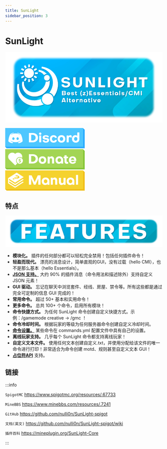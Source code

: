 ```yaml
---
title: SunLight
sidebar_position: 3
---
```


# SunLight

![](_images/1.png)

<a href="https://discord.gg/EwNFGsnGaW">
  <img src="_images/2.png" class="stylish-image" alt="" />
</a>
<a href="https://ko-fi.com/nightexpress">
  <img src="_images/3.png" class="stylish-image" alt="" />
</a>
<a href="https://nightexpress.gitbook.io/sunlight">
  <img src="_images/4.png" class="stylish-image" alt="" />
</a>

## 特点

![](_images/5.png)

- **模块化。** 插件的任何部分都可以轻松完全禁用！包括任何插件命令！
- **轻盈而现代。** 漂亮的消息设计，简单直观的GUI，没有过载（hello CMI），也不是那么基本（hello Essentials）。
- [**JSON 支持。**](https://github.com/nulli0n/NexEngine-spigot/wiki/Language-Config#json-formatting) 大约 90% 的插件消息（命令用法和描述除外）支持自定义 JSON 元素！
- **GUI 驱动。** 忘记在聊天中浏览套件、经线、房屋、禁令等。所有这些都是通过完全可定制的信息 GUI 完成的！
- **常用命令。** 超过 50+ 基本和实用命令！
- **更多命令。** 总共 100+ 个命令，启用所有模块！
- **命令快捷方式。** 为任何 SunLight 命令创建自定义快捷方式。示例：/gamemode creative -> /gmc ！
- **命令冷却时间。** 根据玩家的等级为任何服务器命令创建自定义冷却时间。
- [**命令设置。**](https://github.com/nulli0n/SunLight-spigot/wiki/Commands#-commands-config) 某些命令在 commands.yml 配置文件中具有自己的设置。
- **离线玩家支持。** 几乎每个 SunLight 命令都支持离线玩家！
- **自定义文本文件。** 使用任何文本创建自定义.txt，并使用分配给该文件的唯一命令进行打印！非常适合为命令创建 motd、规则甚至自定义文本 GUI！
- [**占位符API**](https://github.com/nulli0n/SunLight-spigot/wiki/PlaceholderAPI) 支持。

## 链接

:::info

`SpigotMC` https://www.spigotmc.org/resources/.67733

`MineBBS` https://www.minebbs.com/resources/.7241

`GitHub` https://github.com/nulli0n/SunLight-spigot

`文档(英文)` https://github.com/nulli0n/SunLight-spigot/wiki

`插件百科` https://mineplugin.org/SunLight-Core

:::
